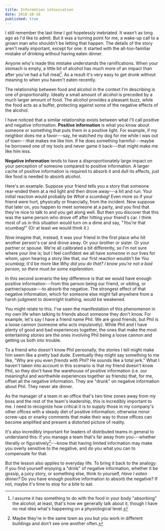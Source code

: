 ```yaml
---
title: Information intoxication
date: 2018-10-18
published: true
---
```


I still remember the last time I got hopelessly inebriated. It wasn't as long
ago as I'd like to admit. But it was a turning point for me, a wake-up call to
a grown man who shouldn't be letting that happen. The details of the story
aren't really important, except for one: it started with the all-too-familiar
mistake of drinking without having eaten dinner.

Anyone who's made this mistake understands the ramifications. When your stomach
is empty, a little bit of alcohol has much more of an impact than after you've
had a full meal[^full-meal]. As a result it's very easy to get drunk without
meaning to when you haven't eaten recently.

The relationship between food and alcohol in the context I'm describing is one
of proportionality. Ideally a small amount of alcohol is preceded by a
much larger amount of food. The alcohol provides a pleasant buzz, while the
food acts as a buffer, protecting against some of the negative effects of the
alcohol.

I have noticed that a similar relationship exists between what I'll call
positive and negative information. **Positive information** is what you know
about someone or something that puts them in a positive light. For example, if
my neighbor does me a favor---say, he watched my dog for me while I was out of
town---that makes me like him. If he does something harmful---maybe he borrowed
one of my tools and never game it back---that might make me like him less.

**Negative information** tends to have a disproportionately large impact on
your perception of someone compared to positive information. A larger cache of
positive information is required to absorb it and dull its effects, just like
food is needed to absorb alcohol.

Here's an example. Suppose your friend tells you a story that someone
rear-ended them at a red light and then drove away---a hit and run. Your
initial reaction would probably be *What a scumbag!* Even more so if your
friend were hurt, physically or financially, from the incident. Now suppose
that later on, you happen to meet someone at a party, and you find that they're
nice to talk to and you get along well. But then you discover that this was the
same person who drove off after hitting your friend's car. I think most of us
in this situation would turn on a dime and say, "*You're* that scumbag!" (Or at
least we would think it.)

_Now_ imagine that, instead, it was your friend in the first place who hit
another person's car and drove away. Or your brother or sister. Or your partner
or spouse. We're all calibrated a bit differently, so I'm not sure where your
line is; but I feel confident we all have _someone_ in our lives for whom, upon
hearing a story like that, our first reaction wouldn't be *You scumbag*; it'd
be more like *Why did you do that? I know you're not a bad person, so there
must be some explanation*.

In this second scenario the key difference is that we would have enough
positive information---from this person being our friend, or sibling, or
partner/spouse---to absorb the negative. The strongest effect of that negative
information, which for someone else might fall anywhere from a harsh judgment
to downright loathing, would be weakened.

You might relate to this. I've seen the manifestation of this phenomenon in my
own life when talking to friends about someone they don't know. For example,
let's say I have a friend name Phil. We are good friends, but Phil is a loose
cannon (someone who acts impulsively). While Phil and I have plenty of good and
bad experiences together, the ones that make the most entertaining _stories_
are the ones involving Phil being a loose cannon and getting us both into
trouble.

To a friend who doesn't know Phil personally, the stories I tell might make him
seem like a pretty bad dude. Eventually they might say something to me like,
"Why are you even _friends_ with Phil? He sounds like a total jerk." What I
haven't taken into account in this scenario is that my friend doesn't know
Phil, so they don't have the warehouse of positive information (i.e. our
meaningful and worthwhile experiences together as friends) that, for me, offset
all the negative information. They are "drunk" on negative information about
Phil. They never ate dinner.

As the manager of a team in an office that's two time zones away from my boss
and the rest of the team's leadership, this is incredibly important to me. I
need to recognize how critical it is to supply those in my company's other
offices with a steady diet of positive information; otherwise minor screw-ups
or snarky comments that make their way to those offices can become amplified
and present a distorted picture of reality.

It's also incredibly important for leaders of distributed teams in general to
understand this: if you manage a team that's far away from you---whether
literally or figuratively[^figuratively]---know that having limited information
may make you overly sensitive to the negative, and do you what you can to
compensate for that.

But the lesson also applies to everyday life. To bring it back to the analogy:
if you find yourself enjoying a "drink" of negative information, whether it be
gossip, a juicy story, or something else, think to yourself, *Have I eaten
dinner?* Do you have enough positive information to absorb the negative? If
not, maybe it's time to stop for a bite to eat.

[^full-meal]: I assume it has something to do with the food in your body "absorbing" the alcohol; at least, that's how we generally talk about it, though I have no real idea what's happening on a physiological level.

[^figuratively]: Maybe they're in the same town as you but you work in different buildings and don't see one another often.

